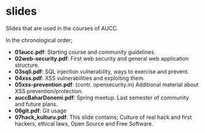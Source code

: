 # slides
Slides that are used in the courses of AUCC.

In the chronological order;
- **01aucc.pdf**: Starting course and community guidelines.
- **02web-security.pdf**: First web security and general web application structure.
- **03sqli.pdf**: SQL injection vulnerability, ways to exercise and prevent.
- **04xss.pdf**: XSS vulnerabilities and exploiting them.
- **05xss-prevention.pdf**: (contr. opensecurity.in) Additional material about XSS prevention/protection.  
- **auccBaharDonemi.pdf**: Spring meetup. Last semester of community and future plans.
- **06git.pdf**: Git usage
- **07hack_kulturu.pdf**: This slide contains; Culture of real hack and first hackers, ethical laws, Open Source and Free Software.
